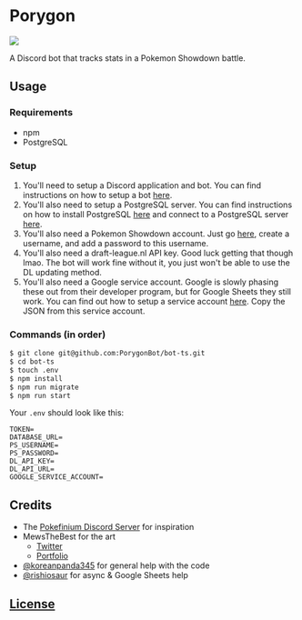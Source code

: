 # Porygon
![](https://images.discordapp.net/avatars/692091256477581423/634148e2b64c4cd5e555d9677188e1e2.png?size=512)

A Discord bot that tracks stats in a Pokemon Showdown battle.

## Usage
### Requirements
- npm
- PostgreSQL

### Setup
1. You'll need to setup a Discord application and bot. You can find instructions on how to setup a bot [here](https://discordpy.readthedocs.io/en/stable/discord.html). 
2. You'll also need to setup a PostgreSQL server. You can find instructions on how to install PostgreSQL [here](https://www.postgresqltutorial.com/postgresql-getting-started/install-postgresql/) and connect to a PostgreSQL server [here](https://www.postgresqltutorial.com/postgresql-getting-started/connect-to-postgresql-database/).
3. You'll also need a Pokemon Showdown account. Just go [here](https://play.pokemonshowdown.com), create a username, and add a password to this username.
4. You'll also need a draft-league.nl API key. Good luck getting that though lmao. The bot will work fine without it, you just won't be able to use the DL updating method.
5. You'll also need a Google service account. Google is slowly phasing these out from their developer program, but for Google Sheets they still work. You can find out how to setup a service account [here](https://cloud.google.com/iam/docs/creating-managing-service-accounts). Copy the JSON from this service account.

### Commands (in order)
```bash
$ git clone git@github.com:PorygonBot/bot-ts.git
$ cd bot-ts
$ touch .env
$ npm install
$ npm run migrate
$ npm run start
```
Your `.env` should look like this:
```
TOKEN=
DATABASE_URL=
PS_USERNAME=
PS_PASSWORD=
DL_API_KEY=
DL_API_URL=
GOOGLE_SERVICE_ACCOUNT=
```

## Credits
- The [Pokefinium Discord Server](https://discord.gg/JPWHF7X) for inspiration
- MewsTheBest for the art
    - [Twitter](https://twitter.com/Mewsthebset)
    - [Portfolio](https://themewsthebest-portfolio.weebly.com/)
- [@koreanpanda345](https://github.com/koreanpanda345) for general help with the code
- [@rishiosaur](https://github.com/rishiosaur) for async & Google Sheets help

## [License](https://choosealicense.com/licenses/gpl-3.0/)